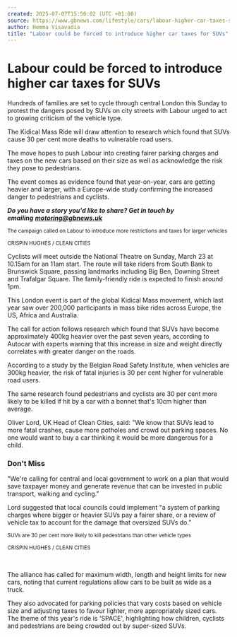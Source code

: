 ```yaml
---
created: 2025-07-07T15:50:02 (UTC +01:00)
source: https://www.gbnews.com/lifestyle/cars/labour-higher-car-taxes-suvs-concerns-by-families
author: Hemma Visavadia
title: "Labour could be forced to introduce higher car taxes for SUVs"
---
```


# Labour could be forced to introduce higher car taxes for SUVs

Hundreds of families are set to cycle through central London this Sunday to protest the dangers posed by SUVs on city streets with Labour urged to act to growing criticism of the vehicle type.

The Kidical Mass Ride will draw attention to research which found that SUVs cause 30 per cent more deaths to vulnerable road users.

The move hopes to push Labour into creating fairer parking charges and taxes on the new cars based on their size as well as acknowledge the risk they pose to pedestrians.

The event comes as evidence found that year-on-year, cars are getting heavier and larger, with a Europe-wide study confirming the increased danger to pedestrians and cyclists.

_**Do you have a story you'd like to share? Get in touch by emailing**_ [_**motoring@gbnews.uk**_](mailto:motoring@gbnews.uk)

<small>The campaign called on Labour to introduce more restrictions and taxes for larger vehicles</small>

<small><p>CRISPIN HUGHES / CLEAN CITIES</p></small>

Cyclists will meet outside the National Theatre on Sunday, March 23 at 10.15am for an 11am start. The route will take riders from South Bank to Brunswick Square, passing landmarks including Big Ben, Downing Street and Trafalgar Square. The family-friendly ride is expected to finish around 1pm.

This London event is part of the global Kidical Mass movement, which last year saw over 200,000 participants in mass bike rides across Europe, the US, Africa and Australia.

The call for action follows research which found that SUVs have become approximately 400kg heavier over the past seven years, according to Autocar with experts warning that this increase in size and weight directly correlates with greater danger on the roads.

According to a study by the Belgian Road Safety Institute, when vehicles are 300kg heavier, the risk of fatal injuries is 30 per cent higher for vulnerable road users.

The same research found pedestrians and cyclists are 30 per cent more likely to be killed if hit by a car with a bonnet that's 10cm higher than average.

Oliver Lord, UK Head of Clean Cities, said: "We know that SUVs lead to more fatal crashes, cause more potholes and crowd out parking spaces. No one would want to buy a car thinking it would be more dangerous for a child.

### Don't Miss

"We're calling for central and local government to work on a plan that would save taxpayer money and generate revenue that can be invested in public transport, walking and cycling."

Lord suggested that local councils could implement "a system of parking charges where bigger or heavier SUVs pay a fairer share, or a review of vehicle tax to account for the damage that oversized SUVs do."

<small>SUVs are 30 per cent more likely to kill pedestrians than other vehicle types</small>

<small><p><span>CRISPIN HUGHES / CLEAN CITIES</span>&nbsp;</p></small> 

The alliance has called for maximum width, length and height limits for new cars, noting that current regulations allow cars to be built as wide as a truck.

They also advocated for parking policies that vary costs based on vehicle size and adjusting taxes to favour lighter, more appropriately sized cars. The theme of this year's ride is 'SPACE', highlighting how children, cyclists and pedestrians are being crowded out by super-sized SUVs.
